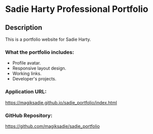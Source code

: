 # Sadie Harty Professional Portfolio

## Description
This is a portfolio website for Sadie Harty. 

### What the portfolio includes:
* Profile avatar.
* Responsive layout design.
* Working links.
* Developer's projects.

### Application URL:
https://magiksadie.github.io/sadie_portfolio/index.html

### GitHub Repository:
https://github.com/magiksadie/sadie_portfolio
